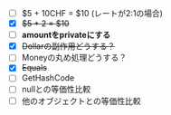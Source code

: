 - [ ] $5 + 10CHF = $10 (レートが2:1の場合)
- [x] ~~$5 * 2 = $10~~
- [ ] **amountをprivateにする**
- [x] ~~Dollarの副作用どうする？~~
- [ ] Moneyの丸め処理どうする？
- [x] ~~Equals~~
- [ ] GetHashCode
- [ ] nullとの等価性比較
- [ ] 他のオブジェクトとの等価性比較